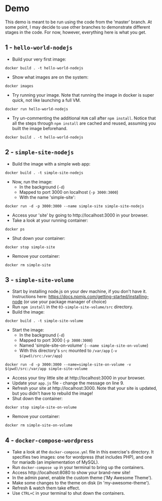 # Demo

This demo is meant to be run using the code from the 'master' branch. At some point, I may decide to use other branches to demonstrate different stages in the code. For now, however, everything here is what you get. 

## 1 - `hello-world-nodejs`

* Build your very first image:
```
docker build . -t hello-world-nodejs
```
* Show what images are on the system:
```
docker images
```
* Try running your image. Note that running the image in docker is super quick, not like launching a full VM.
```
docker run hello-world-nodejs
```
* Try un-commenting the additional `RUN` call after `npm install`. Notice that all the steps through `npm install` are cached and reused, assuming you built the image beforehand.
```
docker build . -t hello-world-nodejs
```

## 2 - `simple-site-nodejs`

* Build the image with a simple web app:
``` 
docker build . -t simple-site-nodejs
```
* Now, run the image: 
    * In the background (`-d`)
    * Mapped to port 3000 on localhost (`-p 3000:3000`)
    * With the name 'simple-site':
```
docker run -d -p 3000:3000 --name simple-site simple-site-nodejs
```
* Access your 'site' by going to http://localhost:3000 in your browser.
* Take a look at your running container: 
```
docker ps
```
* Shut down your container: 
``` 
docker stop simple-site
```
* Remove your container:
```
docker rm simple-site
```

## 3 - `simple-site-volume`

* Start by installing node.js on your dev machine, if you don't have it. Instructions here: https://docs.npmjs.com/getting-started/installing-node (or use your package manager of choice)
* Run `npm install` in the `03-simple-site-volume/src` directory.
* Build the image:
```
docker build . -t simple-site-volume
```
* Start the image:
    * In the background (`-d`)
    * Mapped to port 3000 (`-p 3000:3000`)
    * Named 'simple-site-on-volume' (`--name simple-site-on-volume`)
    * With this directory's `src` mounted to `/var/app` (`-v $(pwd)/src:/var/app`)
```
docker run -d -p 3000:3000 --name=simple-site-on-volume -v $(pwd)/src:/var/app simple-site-volume
```
* Access your tiny little site at http://localhost:3000 in your browser.
* Update your `app.js` file - change the message on line 9.
* Refresh your site at http://localhost:3000. Note that your site is updated, but you didn't have to rebuild the image!
* Shut down the container:
```
docker stop simple-site-on-volume
```
* Remove your container: 
```
docker rm simple-site-on-volume
```

## 4 - `docker-compose-wordpress`

* Take a look at the `docker-compose.yml` file in this exercise's directory. It specifies two images: one for wordpress (that includes PHP), and one for mariadb (an implementation of MySQL).
* Run `docker-compose up` in your terminal to bring up the containers.
* Access http://localhost:8080 to show your brand-new site!
* In the admin panel, enable the custom theme ('My Awesome Theme').
* Make some changes to the theme on disk (in 'my-awesome-theme').
* Refresh & watch them take effect.
* Use `CTRL+C` in your terminal to shut down the containers.
